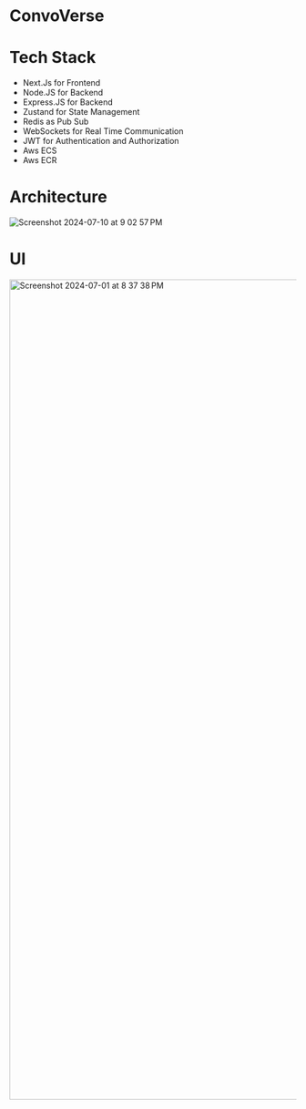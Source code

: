 <h1>ConvoVerse</h1>
<h1>Tech Stack</h1>
<ul>
  <li>Next.Js for Frontend</li>
  <li>Node.JS for Backend</li>
  <li>Express.JS for Backend</li>
  <li>Zustand for State Management</li>
  <li>Redis as Pub Sub</li>
  <li>WebSockets for Real Time Communication</li>
  <li>JWT for Authentication and Authorization</li>
  <li>Aws ECS</li>
  <li>Aws ECR</li>
  
</ul>


<h1>Architecture</h1>

![Screenshot 2024-07-10 at 9 02 57 PM](https://github.com/ArunAmballa/ConvoVerse/assets/53054775/6db451a0-8011-492e-862c-5f873661ca6b)

<h1>UI</h1>
<img width="1440" alt="Screenshot 2024-07-01 at 8 37 38 PM" src="https://github.com/ArunAmballa/ConvoVerse/assets/53054775/1907d609-9eae-4241-a8a3-6ab9b1781240">
